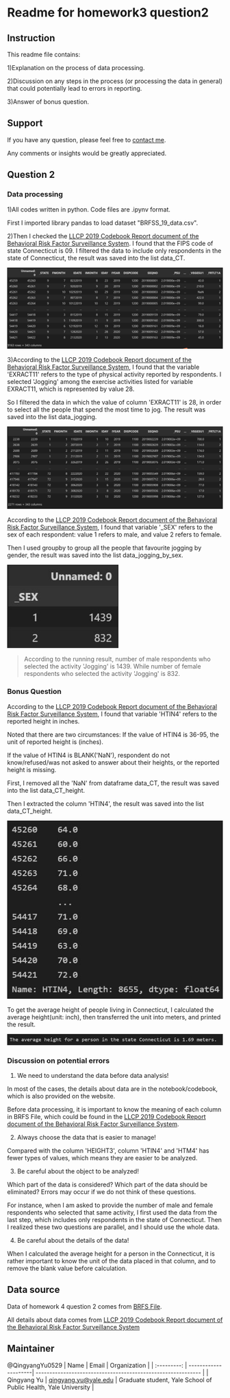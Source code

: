 # Readme for homework3 question2

## Instruction

This readme file contains:

1)Explanation on the process of data processing.

2)Discussion on any steps in the process (or processing the data in general) that could potentially lead to errors in reporting.

3)Answer of bonus question.


## Support
If you have any question, please feel free to [contact me](https://github.com/QingyangYu0529/BIS-633-QingyangYu#Maintainer).

Any comments or insights would be greatly appreciated.


## Question 2

### Data processing

1)All codes written in python. Code files are .ipynv format.

First I imported library pandas to load dataset "BRFSS_19_data.csv".

2)Then I checked the [LLCP 2019 Codebook Report document of the Behavioral Risk Factor Surveillance System](https://www.cdc.gov/brfss/annual_data/2019/pdf/codebook19_llcp-v2-508.HTML). I found that the FIPS code of state Connecticut is 09. I filtered the data to include only respondents in the state of Connecticut, the result was saved into the list data_CT.

<img src="https://github.com/QingyangYu0529/BIS-633-QingyangYu/blob/main/Figures-in-running-result/data_state_Connecticut.jpg" style="zoom:150%;" />


3)According to the [LLCP 2019 Codebook Report document of the Behavioral Risk Factor Surveillance System](https://www.cdc.gov/brfss/annual_data/2019/pdf/codebook19_llcp-v2-508.HTML), I found that the variable 'EXRACT11' refers to the type of physical activity reported by respondents. I selected 'Jogging' among the exercise activities listed for variable EXRACT11, which is represented by value 28.

So I filtered the data in which the value of column 'EXRACT11' is 28, in order to select all the people that spend the most time to jog. The result was saved into the list data_jogging.

<img src="https://github.com/QingyangYu0529/BIS-633-QingyangYu/blob/main/Figures-in-running-result/data_jogging.jpg" style="zoom:150%;" />

According to the [LLCP 2019 Codebook Report document of the Behavioral Risk Factor Surveillance System](https://www.cdc.gov/brfss/annual_data/2019/pdf/codebook19_llcp-v2-508.HTML), I found that variable '_SEX' refers to the sex of each respondent: value 1 refers to male, and value 2 refers to female. 

Then I used groupby to group all the people that favourite jogging by gender, the result was saved into the list data_jogging_by_sex.

<img src="https://github.com/QingyangYu0529/BIS-633-QingyangYu/blob/main/Figures-in-running-result/data_jogging_by_sex.jpg" style="zoom:120%;" />

> According to the running result, number of male respondents who selected the activity 'Jogging' is 1439. While number of female respondents who selected the activity 'Jogging' is 832.


### Bonus Question

According to the [LLCP 2019 Codebook Report document of the Behavioral Risk Factor Surveillance System](https://www.cdc.gov/brfss/annual_data/2019/pdf/codebook19_llcp-v2-508.HTML), I found that variable 'HTIN4' refers to the reported height in inches.

Noted that there are two circumstances:
If the value of HTIN4 is 36-95, the unit of reported height is (inches).

If the value of HTIN4 is BLANK('NaN'), respondent do not know/refused/was not asked to answer about their heights, or the reported height is missing.

First, I removed all the 'NaN' from dataframe data_CT, the result was saved into the list data_CT_height. 

Then I extracted the column 'HTIN4', the result was saved into the list data_CT_height.

<img src="https://github.com/QingyangYu0529/BIS-633-QingyangYu/blob/main/Figures-in-running-result/data_CT_height.jpg" style="zoom:120%;" />

To get the average height of people living in Connecticut, I calculated the average height(unit: inch), then transferred the unit into meters, and printed the result.

<img src="https://github.com/QingyangYu0529/BIS-633-QingyangYu/blob/main/Figures-in-running-result/print_result_avg_height.jpg" style="zoom:120%;" />


### Discussion on potential errors

1) We need to understand the data before data analysis! 

In most of the cases, the details about data are in the notebook/codebook, which is also provided on the website.

Before data processing, it is important to know the meaning of each column in BRFS File, which could be found in the [LLCP 2019 Codebook Report document of the Behavioral Risk Factor Surveillance System](https://www.cdc.gov/brfss/annual_data/2019/pdf/codebook19_llcp-v2-508.HTML).

2) Always choose the data that is easier to manage!

Compared with the column 'HEIGHT3', column 'HTIN4' and 'HTM4' has fewer types of values, which means they are easier to be analyzed.

3) Be careful about the object to be analyzed!

Which part of the data is considered? Which part of the data should be eliminated? Errors may occur if we do not think of these questions.

For instance, when I am asked to provide the number of male and female respondents who selected that same activity, I first used the data from the last step, which includes only respondents in the state of Connecticut. Then I realized these two questions are parallel, and I should use the whole data.

4) Be careful about the details of the data!

When I calculated the average height for a person in the Connecticut, it is rather important to know the unit of the data placed in that column, and to remove the blank value before calculation.





## Data source

Data of homework 4 question 2 comes from [BRFS File](https://yale.instructure.com/courses/70309/files/5377487/download).


All details about data comes from [LLCP 2019 Codebook Report document of the Behavioral Risk Factor Surveillance System](https://www.cdc.gov/brfss/annual_data/2019/pdf/codebook19_llcp-v2-508.HTML)

## Maintainer
@QingyangYu0529
| Name        | Email                | Organization                                                 |
| :---------: | ---------------------| ------------------------------------------------------------ |
| Qingyang Yu | qingyang.yu@yale.edu | Graduate student, Yale School of Public Health, Yale University |